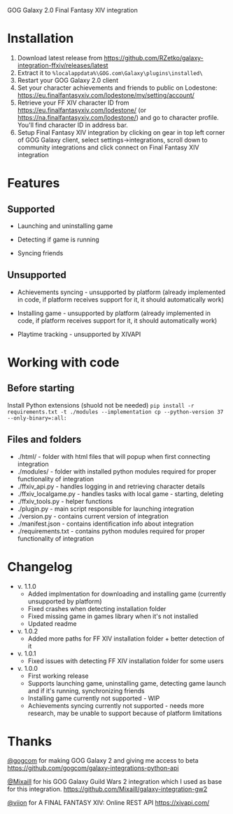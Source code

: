 GOG Galaxy 2.0 Final Fantasy XIV integration

# Installation

1. Download latest release from https://github.com/RZetko/galaxy-integration-ffxiv/releases/latest
2. Extract it to `%localappdata%\GOG.com\Galaxy\plugins\installed\`
3. Restart your GOG Galaxy 2.0 client 
4. Set your character achievements and friends to public on Lodestone: https://eu.finalfantasyxiv.com/lodestone/my/setting/account/
5. Retrieve your FF XIV character ID from https://eu.finalfantasyxiv.com/lodestone/ (or https://na.finalfantasyxiv.com/lodestone/) and go to character profile. You'll find character ID in address bar.
6. Setup Final Fantasy XIV integration by clicking on gear in top left corner of GOG Galaxy client, select settings->integrations, scroll 
down to community integrations and click connect on Final Fantasy XIV integration

# Features

## Supported

* Launching and uninstalling game

* Detecting if game is running

* Syncing friends

## Unsupported

* Achievements syncing - unsupported by platform (already implemented in code, if platform receives support for it, it should automatically work)

* Installing game - unsupported by platform (already implemented in code, if platform receives support for it, it should automatically work)

* Playtime tracking - unsupported by XIVAPI

# Working with code

## Before starting
Install Python extensions (shuold not be needed) `pip install -r requirements.txt -t ./modules --implementation cp --python-version 37 --only-binary=:all:`

## Files and folders
* ./html/ - folder with html files that will popup when first connecting integration
* ./modules/ - folder with installed python modules required for proper functionality of integration
* ./ffxiv_api.py - handles logging in and retrieving character details
* ./ffxiv_localgame.py - handles tasks with local game - starting, deleting
* ./ffxiv_tools.py - helper functions
* ./plugin.py - main script responsible for launching integration
* ./version.py - contains current version of integration
* ./manifest.json - contains identification info about integration
* ./requirements.txt - contains python modules required for proper functionality of integration
    
# Changelog
* v. 1.1.0
   * Added implmentation for downloading and installing game (currently unsupported by platform)
   * Fixed crashes when detecting installation folder
   * Fixed missing game in games library when it's not installed
   * Updated readme
* v. 1.0.2
   * Added more paths for FF XIV installation folder + better detection of it 
* v. 1.0.1
   * Fixed issues with detecting FF XIV installation folder for some users
* v. 1.0.0
   * First working release 
   * Supports launching game, uninstalling game, detecting game launch and if it's running, synchronizing friends
   * Installing game currently not supported - WIP
   * Achievements syncing currently not supported - needs more research, may be unable to support because of platform limitations

# Thanks

[@gogcom](https://github.com/gogcom) for making GOG Galaxy 2 and giving me access to beta 
https://github.com/gogcom/galaxy-integrations-python-api

[@Mixaill](https://github.com/Mixaill) for his GOG Galaxy Guild Wars 2 integration which I used as base for this integration. https://github.com/Mixaill/galaxy-integration-gw2

[@viion](https://twitter.com/viion) for A FINAL FANTASY XIV: Online REST API https://xivapi.com/
